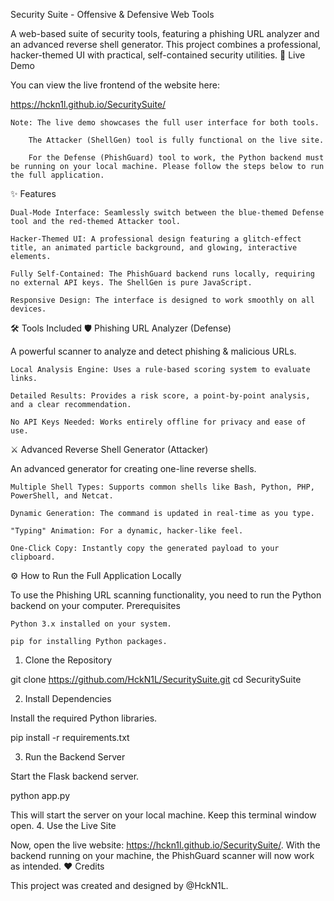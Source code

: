 Security Suite - Offensive & Defensive Web Tools

A web-based suite of security tools, featuring a phishing URL analyzer and an advanced reverse shell generator. This project combines a professional, hacker-themed UI with practical, self-contained security utilities.
🚀 Live Demo

You can view the live frontend of the website here:

https://hckn1l.github.io/SecuritySuite/

    Note: The live demo showcases the full user interface for both tools.

        The Attacker (ShellGen) tool is fully functional on the live site.

        For the Defense (PhishGuard) tool to work, the Python backend must be running on your local machine. Please follow the steps below to run the full application.

✨ Features

    Dual-Mode Interface: Seamlessly switch between the blue-themed Defense tool and the red-themed Attacker tool.

    Hacker-Themed UI: A professional design featuring a glitch-effect title, an animated particle background, and glowing, interactive elements.

    Fully Self-Contained: The PhishGuard backend runs locally, requiring no external API keys. The ShellGen is pure JavaScript.

    Responsive Design: The interface is designed to work smoothly on all devices.

🛠️ Tools Included
🛡️ Phishing URL Analyzer (Defense)

A powerful scanner to analyze and detect phishing & malicious URLs.

    Local Analysis Engine: Uses a rule-based scoring system to evaluate links.

    Detailed Results: Provides a risk score, a point-by-point analysis, and a clear recommendation.

    No API Keys Needed: Works entirely offline for privacy and ease of use.

⚔️ Advanced Reverse Shell Generator (Attacker)

An advanced generator for creating one-line reverse shells.

    Multiple Shell Types: Supports common shells like Bash, Python, PHP, PowerShell, and Netcat.

    Dynamic Generation: The command is updated in real-time as you type.

    "Typing" Animation: For a dynamic, hacker-like feel.

    One-Click Copy: Instantly copy the generated payload to your clipboard.

⚙️ How to Run the Full Application Locally

To use the Phishing URL scanning functionality, you need to run the Python backend on your computer.
Prerequisites

    Python 3.x installed on your system.

    pip for installing Python packages.

1. Clone the Repository

git clone https://github.com/HckN1L/SecuritySuite.git
cd SecuritySuite

2. Install Dependencies

Install the required Python libraries.

pip install -r requirements.txt

3. Run the Backend Server

Start the Flask backend server.

python app.py

This will start the server on your local machine. Keep this terminal window open.
4. Use the Live Site

Now, open the live website: https://hckn1l.github.io/SecuritySuite/. With the backend running on your machine, the PhishGuard scanner will now work as intended.
❤️ Credits

This project was created and designed by @HckN1L.
